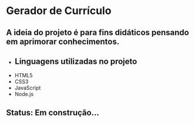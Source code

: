 # Gerador de Currículo

## A ideia do projeto é para fins didáticos pensando em aprimorar conhecimentos.

- ## Linguagens utilizadas no projeto
- HTML5
- CSS3
- JavaScript
- Node.js

## Status: Em construção...
